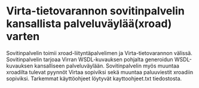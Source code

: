 # Virta-tietovarannon sovitinpalvelin kansallista palveluväylää(xroad) varten

Sovitinpalvelin toimii xroad-liityntäpalvelimen ja Virta-tietovarannon välissä. Sovitinpalvelin tarjoaa Virran WSDL-kuvauksen pohjalta generoidun WSDL-kuvauksen kansalliseen palveluväylään. Sovitinpalvelin myös muuntaa xroadilta tulevat pyynnöt Virtaa sopiviksi sekä muuntaa paluuviestit xroadiin sopiviksi. Tarkemmat käyttöohjeet löytyvät kayttoohjeet.txt tiedostosta.

